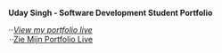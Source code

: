 **Uday Singh - Software Development Student Portfolio**

⋅⋅*[View my portfolio live](https://uday-singh1.github.io/Uday-portfolio/) <br> 
⋅⋅*[Zie Mijn Portfolio Live](https://uday-singh1.github.io/Uday-portfolio/) 


